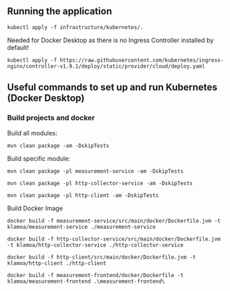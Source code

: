 ## Running the application
````shell
kubectl apply -f infrastructure/kubernetes/.
````
Needed for Docker Desktop as there is no Ingress Controller installed by default!
````shell
kubectl apply -f https://raw.githubusercontent.com/kubernetes/ingress-nginx/controller-v1.9.1/deploy/static/provider/cloud/deploy.yaml
````

## Useful commands to set up and run Kubernetes (Docker Desktop)

### Build projects and docker

Build all modules:
```shell
mvn clean package -am -DskipTests
```

Build specific module:
```shell
mvn clean package -pl measurement-service -am -DskipTests
```
```shell
mvn clean package -pl http-collector-service -am -DskipTests
```
```shell
mvn clean package -pl http-client -am -DskipTests
```

Build Docker Image
```shell
docker build -f measurement-service/src/main/docker/Dockerfile.jvm -t klamoa/measurement-service ./measurement-service
```
```shell
docker build -f http-collector-service/src/main/docker/Dockerfile.jvm -t klamoa/http-collector-service ./http-collector-service
```
```shell
docker build -f http-client/src/main/docker/Dockerfile.jvm -t klamoa/http-client ./http-client
```
```shell
docker build -f measurement-frontend/docker/Dockerfile -t klamoa/measurement-frontend .\measurement-frontend\
```